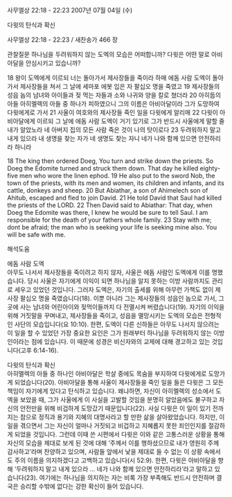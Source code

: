 사무엘상 22:18 - 22:23 
2007년 07월 04일 (수)

다윗의 탄식과 확신



사무엘상 22:18 - 22:23 / 새찬송가 466 장


관찰질문 
하나님을 두려워하지 않는 도엑의 모습은 어떠합니까? 
다윗은 어떤 말로 아비아달을 안심시키고 있습니까?

18 왕이 도엑에게 이르되 너는 돌아가서 제사장들을 죽이라 하매 에돔 사람 도엑이 돌아가서 제사장들을 쳐서 그 날에 세마포 에봇 입은 자 팔십오 명을 죽였고 19 제사장들의 성읍 놉의 남녀와 아이들과 젖 먹는 자들과 소와 나귀와 양을 칼로 쳤더라 20 아히둡의 아들 아히멜렉의 아들 중 하나가 피하였으니 그의 이름은 아비아달이라 그가 도망하여 다윗에게로 가서 21 사울이 여호와의 제사장들 죽인 일을 다윗에게 알리매 22 다윗이 아비아달에게 이르되 그 날에 에돔 사람 도엑이 거기 있기로 그가 반드시 사울에게 말할 줄 내가 알았노라 네 아버지 집의 모든 사람 죽은 것이 나의 탓이로다 23 두려워하지 말고 내게 있으라 내 생명을 찾는 자가 네 생명도 찾는 자니 네가 나와 함께 있으면 안전하리라 하니라 

18 The king then ordered Doeg, You turn and strike down the priests. So Doeg the Edomite turned and struck them down. That day he killed eighty-five men who wore the linen ephod. 19 He also put to the sword Nob, the town of the priests, with its men and women, its children and infants, and its cattle, donkeys and sheep. 20 But Abiathar, a son of Ahimelech son of Ahitub, escaped and fled to join David. 21 He told David that Saul had killed the priests of the LORD. 22 Then David said to Abiathar: That day, when Doeg the Edomite was there, I knew he would be sure to tell Saul. I am responsible for the death of your fathers whole family. 23 Stay with me; dont be afraid; the man who is seeking your life is seeking mine also. You will be safe with me.

해석도움





에돔 사람 도엑  
아무도 나서서 제사장들을 죽이려고 하지 않자, 사울은 에돔 사람인 도엑에게 이를 명했습니다. 당시 사울은 자기에게 이익이 되면 하나님을 알지 못하는 이방 사람까지도 관리로 세우고 있었던 것입니다. 그러자 도엑은, 자기의 출세를 위해 아무런 가책도 없이 제사장 팔십오 명을 죽였습니다(18). 이뿐 아니라 그는 제사장들의 성읍인 놉으로 가서, 그곳에 사는 남녀와 어린아이와 젖먹이들까지 다 전멸시켜 버렸습니다(19). 자기의 이익을 위해 거짓말을 꾸며내고, 제사장들을 죽이고, 성읍을 멸망시키는 도엑의 모습은 전형적인 사단의 모습입니다(요 10:10). 한편, 도엑이 다른 신하들은 아무도 나서지 않으려는 이 일을 할 수 있었던 가장 중요한 요인은 그가 원래부터 하나님을 두려워하지 않는 이방인이라는 점에 있습니다. 이 때문에 성경은 비신자와의 교제에 대해 경고하고 있는 것입니다(고후 6:14-16). 

다윗의 탄식과 확신  
아히멜렉의 아들 중 하나인 아비아달은 학살 중에도 목숨을 부지하여 다윗에게로 도망가게 되었습니다(20). 아비아달을 통해 사울이 제사장들을 죽인 일을 들은 다윗은 그 모든 책임이 자기에게 있다고 탄식하고 있습니다. 왜냐하면, 자신이 아히멜렉의 성소에서 도엑을 보았을 때, 그가 사울에게 이 사실을 고발할 것임을 분명히 알았음에도 불구하고 자신의 안전만을 위해 비겁하게 도망갔기 때문입니다(22). 사실 다윗은 이 일이 있기 전까지는 참으로 정직과 용기와 지혜의 대명사라고 할 만한 삶을 살아왔었습니다. 하지만, 이 일을 겪으면서 그는 자신이 얼마나 거짓되고 비겁하고 지혜롭지 못한 죄인인지를 절감하게 되었을 것입니다. 그런데 이때 쓴 시편에서 다윗은 이와 같은 고통스러운 상황을 통해 자신의 모습을 제대로 보게 된 것에 대해 ‘주께서 이를 행하셨으므로 내가 영원히 주께 감사하고’라며 찬양하고 있으며, 사람들 앞에서 낯을 제대로 들 수 없는 이 상황 속에서도 주의 이름을 의지하겠다고 고백하고 있습니다(시 52:9). 한편, 다윗은 아비아달을 향해 ‘두려워하지 말고 내게 있으라 … 네가 나와 함께 있으면 안전하리라’라고 말하고 있습니다(23). 여기에는 하나님을 의지하는 자는 비록 가장 부족해도 반드시 안전하며 결국은 승리할 수밖에 없다는 강한 확신이 들어 있습니다.
